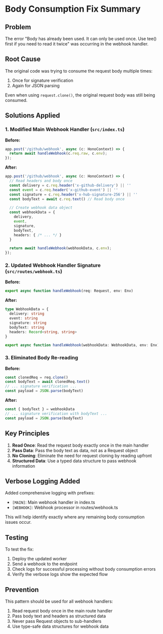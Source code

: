 # Body Consumption Fix Summary

## Problem
The error "Body has already been used. It can only be used once. Use tee() first if you need to read it twice" was occurring in the webhook handler.

## Root Cause
The original code was trying to consume the request body multiple times:
1. Once for signature verification
2. Again for JSON parsing

Even when using `request.clone()`, the original request body was still being consumed.

## Solutions Applied

### 1. Modified Main Webhook Handler (`src/index.ts`)

**Before:**
```typescript
app.post('/github/webhook', async (c: HonoContext) => {
  return await handleWebhook(c.req.raw, c.env);
});
```

**After:**
```typescript
app.post('/github/webhook', async (c: HonoContext) => {
  // Read headers and body once
  const delivery = c.req.header('x-github-delivery') || ''
  const event = c.req.header('x-github-event') || ''
  const signature = c.req.header('x-hub-signature-256') || ''
  const bodyText = await c.req.text() // Read body once

  // Create webhook data object
  const webhookData = {
    delivery,
    event,
    signature,
    bodyText,
    headers: { /* ... */ }
  }

  return await handleWebhook(webhookData, c.env);
});
```

### 2. Updated Webhook Handler Signature (`src/routes/webhook.ts`)

**Before:**
```typescript
export async function handleWebhook(req: Request, env: Env)
```

**After:**
```typescript
type WebhookData = {
  delivery: string
  event: string
  signature: string
  bodyText: string
  headers: Record<string, string>
}

export async function handleWebhook(webhookData: WebhookData, env: Env)
```

### 3. Eliminated Body Re-reading

**Before:**
```typescript
const clonedReq = req.clone()
const bodyText = await clonedReq.text()
// ... signature verification ...
const payload = JSON.parse(bodyText)
```

**After:**
```typescript
const { bodyText } = webhookData
// ... signature verification with bodyText ...
const payload = JSON.parse(bodyText)
```

## Key Principles

1. **Read Once**: Read the request body exactly once in the main handler
2. **Pass Data**: Pass the body text as data, not as a Request object
3. **No Cloning**: Eliminate the need for request cloning by reading upfront
4. **Structured Data**: Use a typed data structure to pass webhook information

## Verbose Logging Added

Added comprehensive logging with prefixes:
- `[MAIN]`: Main webhook handler in index.ts
- `[WEBHOOK]`: Webhook processor in routes/webhook.ts

This will help identify exactly where any remaining body consumption issues occur.

## Testing

To test the fix:
1. Deploy the updated worker
2. Send a webhook to the endpoint
3. Check logs for successful processing without body consumption errors
4. Verify the verbose logs show the expected flow

## Prevention

This pattern should be used for all webhook handlers:
1. Read request body once in the main route handler
2. Pass body text and headers as structured data
3. Never pass Request objects to sub-handlers
4. Use type-safe data structures for webhook data
